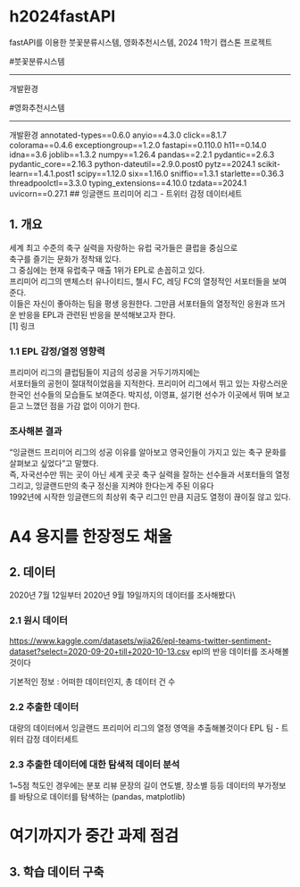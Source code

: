 # h2024fastAPI
fastAPI를 이용한 붓꽃분류시스템, 영화추천시스템, 2024 1학기 캡스톤 프로젝트

#붓꽃분류시스템
<hr>
개발환경

#영화추천시스템
<hr>
개발환경
annotated-types==0.6.0
anyio==4.3.0
click==8.1.7
colorama==0.4.6
exceptiongroup==1.2.0
fastapi==0.110.0
h11==0.14.0
idna==3.6
joblib==1.3.2
numpy==1.26.4
pandas==2.2.1
pydantic==2.6.3
pydantic_core==2.16.3
python-dateutil==2.9.0.post0
pytz==2024.1
scikit-learn==1.4.1.post1
scipy==1.12.0
six==1.16.0
sniffio==1.3.1
starlette==0.36.3
threadpoolctl==3.3.0
typing_extensions==4.10.0
tzdata==2024.1
uvicorn==0.27.1
## 잉글랜드 프리미어 리그 - 트위터 감정 데이터세트

## 1. 개요
세계 최고 수준의 축구 실력을 자랑하는 유럽 국가들은 클럽을 중심으로 \
축구를 즐기는 문화가 정착돼 있다.\
그 중심에는 현재 유럽축구 매출 1위가 EPL로 손꼽히고 있다. \
프리미어 리그의 맨체스터 유나이티드, 첼시 FC, 레딩 FC의 열정적인 서포터들을 보여준다.\
이들은 자신이 좋아하는 팀을 평생 응원한다.
그만큼 서포터들의 열정적인 응원과 뜨거운 반응을 EPL과 관련된 반응을 분석해보고자 한다.\
[1] 링크

### 1.1 EPL 감정/열정 영향력
프리미어 리그의 클럽팀들이 지금의 성공을 거두기까지에는 \
서포터들의 공헌이 절대적이었음을 지적한다. 프리미어 리그에서 뛰고 있는 자랑스러운\
한국인 선수들의 모습들도 보여준다. 박지성, 이영표, 설기현 선수가 이곳에서 뛰며 보고\
듣고 느꼈던 점을 가감 없이 이야기 한다. 
### 조사해본 결과
“잉글랜드 프리미어 리그의 성공 이유를 알아보고 영국인들이 가지고 있는 축구 문화를 살펴보고 싶었다”고 말했다.\
즉, 자국선수만 뛰는 곳이 아닌 세계 곳곳 축구 실력을 잘하는 선수들과 서포터들의 열정 그리고,
잉글랜드만의 축구 정신을 지켜야 한다는게 주된 이유다\
1992년에 시작한 잉글랜드의 최상위 축구 리그인 만큼 지금도 열정이 끊이질 않고 있다.

# A4 용지를 한장정도 채울 

## 2. 데이터
2020년 7월 12일부터 2020년 9월 19일까지의 데이터를 조사해봤다\


### 2.1 원시 데이터
 https://www.kaggle.com/datasets/wjia26/epl-teams-twitter-sentiment-dataset?select=2020-09-20+till+2020-10-13.csv
epl의 반응 데이터를 조사해볼것이다

기본적인 정보 : 어떠한 데이터인지, 총 데이터 건 수

### 2.2 추출한 데이터
대량의 데이터에서 잉글랜드 프리미어 리그의 열정 영역을 추출해볼것이다
EPL 팀 - 트위터 감정 데이터세트

### 2.3 추출한 데이터에 대한 탐색적 데이터 분석
1~5점 척도인 경우에는 분포
리뷰 문장의 길이
연도별, 장소별 등등 데이터의 부가정보를 바탕으로 데이터를 탐색하는 (pandas, matplotlib)
# 여기까지가 중간 과제 점검


## 3. 학습 데이터 구축

